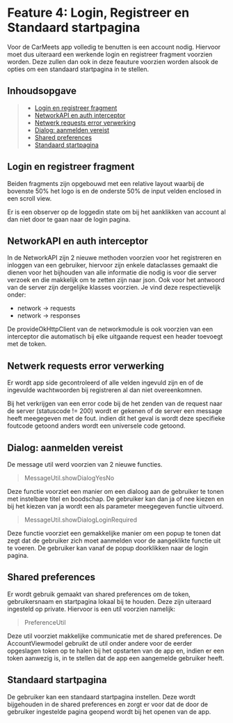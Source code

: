 # Feature 4: Login, Registreer en Standaard startpagina

Voor de CarMeets app volledig te benutten is een account nodig. Hiervoor moet dus uiteraard een werkende login en registreer fragment voorzien worden. Deze zullen dan ook in deze feauture voorzien worden alsook de opties om een standaard startpagina in te stellen.

## Inhoudsopgave

> - [Login en registreer fragment](#login-en-registreer-fragment)
> - [NetworkAPI en auth interceptor](#networkapi-en-auth-interceptor)
> - [Netwerk requests error verwerking](#netwerk-requests-error-verwerking)
> - [Dialog: aanmelden vereist](#dialog-aanmelden-vereist)
> - [Shared preferences](#shared-preferences)
> - [Standaard startpagina](#standaard-startpagina)


## Login en registreer fragment

Beiden fragments zijn opgebouwd met een relative layout waarbij de bovenste 50% het logo is en de onderste 50% de input velden enclosed in een scroll view. 

Er is een observer op de loggedin state om bij het aanklikken van account al dan niet door te gaan naar de login pagina. 

## NetworkAPI en auth interceptor

In de NetworkAPI zijn 2 nieuwe methoden voorzien voor het registreren en inloggen van een gebruiker, hiervoor zijn enkele dataclasses gemaakt die dienen voor het bijhouden van alle informatie die nodig is voor die server verzoek en die makkelijk om te zetten zijn naar json. Ook voor het antwoord van de server zijn dergelijke klasses voorzien. Je vind deze respectievelijk onder:

-  network -> requests
-  network -> responses

De provideOkHttpClient van de networkmodule is ook voorzien van een interceptor die automatisch bij elke uitgaande request een header toevoegt met de token. 

## Netwerk requests error verwerking

Er wordt app side gecontroleerd of alle velden ingevuld zijn en of de ingevulde wachtwoorden bij registreren al dan niet overeenkomnen.

Bij het verkrijgen van een error code bij de het zenden van de request naar de server (statuscode != 200) wordt er gekenen of de server een message heeft meegegeven met de fout. indien dit het geval is wordt deze specifieke foutcode getoond anders wordt een universele code getoond.

## Dialog: aanmelden vereist

De message util werd voorzien van 2 nieuwe functies.

> MessageUtil.showDialogYesNo 

Deze functie voorziet een manier om een dialoog aan de gebruiker te tonen met instelbare titel en boodschap. De gebruiker kan dan ja of nee kiezen en bij het kiezen van ja wordt een als parameter meegegeven functie uitvoerd.

> MessageUtil.showDialogLoginRequired

Deze functie voorziet een gemakkelijke manier om een popup te tonen dat zegt dat de gebruiker zich moet aanmelden voor de aangeklikte functie uit te voeren. De gebruiker kan vanaf de popup doorklikken naar de login pagina.



## Shared preferences

Er wordt gebruik gemaakt van shared preferences om de token, gebruikersnaam en startpagina lokaal bij te houden. Deze zijn uiteraard ingesteld op private. Hiervoor is een util voorzien namelijk:

> PreferenceUtil

Deze util voorziet makkelijke communicatie met de shared preferences. De AccountViewmodel gebruikt de util onder andere voor de eerder opgeslagen token op te halen bij het opstarten van de app en, indien er een token aanwezig is, in te stellen dat de app een aangemelde gebruiker heeft. 

## Standaard startpagina

De gebruiker kan een standaard startpagina instellen. Deze wordt bijgehouden in de shared preferences en zorgt er voor dat de door de gebruiker ingestelde pagina geopend wordt bij het openen van de app. 
